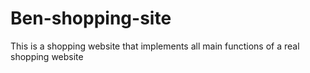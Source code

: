 # Ben-shopping-site
This is a shopping website that implements all main functions of a real shopping website
